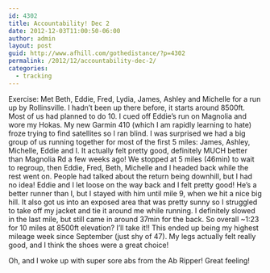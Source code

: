 ```yaml
---
id: 4302
title: Accountability! Dec 2
date: 2012-12-03T11:00:50-06:00
author: admin
layout: post
guid: http://www.afhill.com/gothedistance/?p=4302
permalink: /2012/12/accountability-dec-2/
categories:
  - tracking
---
```

Exercise: Met Beth, Eddie, Fred, Lydia, James, Ashley and Michelle for a run up by Rollinsville. I hadn&#8217;t been up there before, it starts around 8500ft. Most of us had planned to do 10. I cued off Eddie&#8217;s run on Magnolia and wore my Hokas. My new Garmin 410 (which I am rapidly learning to hate) froze trying to find satellites so I ran blind. I was surprised we had a big group of us running together for most of the first 5 miles: James, Ashley, Michelle, Eddie and I. It actually felt pretty good, definitely MUCH better than Magnolia Rd a few weeks ago! We stopped at 5 miles (46min) to wait to regroup, then Eddie, Fred, Beth, Michelle and I headed back while the rest went on. People had talked about the return being downhill, but I had no idea! Eddie and I let loose on the way back and I felt pretty good! He&#8217;s a better runner than I, but I stayed with him until mile 9, when we hit a nice big hill. It also got us into an exposed area that was pretty sunny so I struggled to take off my jacket and tie it around me while running. I definitely slowed in the last mile, but still came in around 37min for the back. So overall ~1:23 for 10 miles at 8500ft elevation? I&#8217;ll take it!! This ended up being my highest mileage week since September (just shy of 47). My legs actually felt really good, and I think the shoes were a great choice! 

Oh, and I woke up with super sore abs from the Ab Ripper! Great feeling!